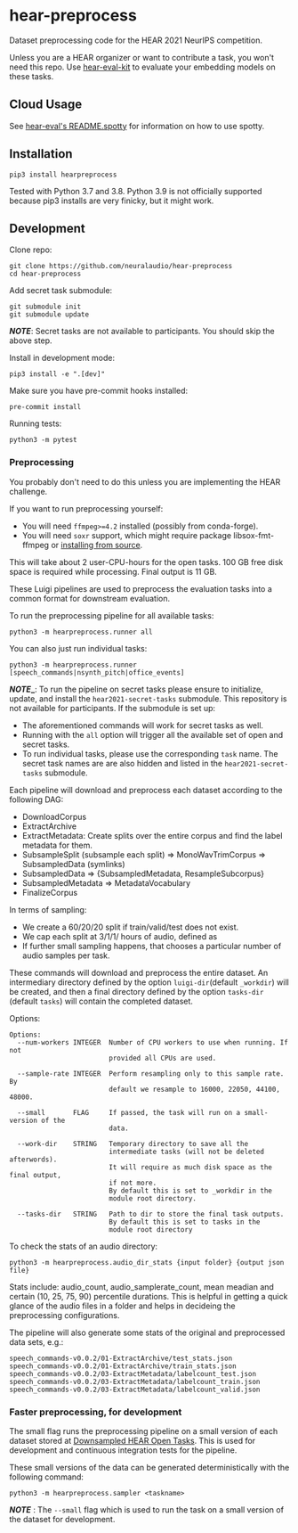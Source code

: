 # hear-preprocess

Dataset preprocessing code for the HEAR 2021 NeurIPS competition.

Unless you are a HEAR organizer or want to contribute a task,
you won't need this repo. Use
[hear-eval-kit](https://github.com/neuralaudio/hear-eval-kit/) to
evaluate your embedding models on these tasks.

## Cloud Usage

See [hear-eval's
README.spotty](https://github.com/neuralaudio/hear-eval-kit/blob/main/README.spotty.md)
for information on how to use spotty.

## Installation

```
pip3 install hearpreprocess
```

Tested with Python 3.7 and 3.8. Python 3.9 is not officially supported
because pip3 installs are very finicky, but it might work.

## Development

Clone repo:
```
git clone https://github.com/neuralaudio/hear-preprocess
cd hear-preprocess
```
Add secret task submodule:
```
git submodule init
git submodule update
```
**_NOTE_**: Secret tasks are not available to participants. You
should skip the above step.

Install in development mode:
```
pip3 install -e ".[dev]"
```

Make sure you have pre-commit hooks installed:
```
pre-commit install
```

Running tests:
```
python3 -m pytest
```

### Preprocessing

You probably don't need to do this unless you are implementing the
HEAR challenge.

If you want to run preprocessing yourself:
* You will need `ffmpeg>=4.2` installed (possibly from conda-forge).
* You will need `soxr` support, which might require package
libsox-fmt-ffmpeg or [installing from
source](https://github.com/neuralaudio/hear-eval-kit/issues/156#issuecomment-893151305).

This will take about 2 user-CPU-hours for the open tasks. 100 GB free
disk space is required while processing. Final output is 11 GB.

These Luigi pipelines are used to preprocess the evaluation tasks
into a common format for downstream evaluation.

To run the preprocessing pipeline for all available tasks:
```
python3 -m hearpreprocess.runner all
```

You can also just run individual tasks:
```
python3 -m hearpreprocess.runner [speech_commands|nsynth_pitch|office_events]
```
**_NOTE__**: To run the pipeline on secret tasks please ensure to
initialize, update, and install the `hear2021-secret-tasks` submodule.
This repository is not available for participants. If the submodule
is set up:
- The aforementioned commands will work for secret tasks as
well.
- Running with the `all` option will trigger all the available set
of open and secret tasks.
- To run individual tasks, please use the corresponding `task` name.
The secret task names are are also hidden and listed in the
`hear2021-secret-tasks` submodule.

Each pipeline will download and preprocess each dataset according
to the following DAG:
* DownloadCorpus
* ExtractArchive
* ExtractMetadata: Create splits over the entire corpus and find
the label metadata for them.
* SubsampleSplit (subsample each split) => MonoWavTrimCorpus => SubsampledData (symlinks)
* SubsampledData => {SubsampledMetadata, ResampleSubcorpus}
* SubsampledMetadata => MetadataVocabulary
* FinalizeCorpus

In terms of sampling:
* We create a 60/20/20 split if train/valid/test does not exist.
* We cap each split at 3/1/1/ hours of audio, defined as
* If further small sampling happens, that chooses a particular
number of audio samples per task.

These commands will download and preprocess the entire dataset. An
intermediary directory defined by the option `luigi-dir`(default
`_workdir`) will be created, and then a final directory defined by
the option `tasks-dir` (default `tasks`) will contain the completed
dataset.

Options:
```
Options:
  --num-workers INTEGER  Number of CPU workers to use when running. If not
                         provided all CPUs are used.

  --sample-rate INTEGER  Perform resampling only to this sample rate. By
                         default we resample to 16000, 22050, 44100, 48000.
  
  --small       FLAG     If passed, the task will run on a small-version of the 
                         data.

  --work-dir    STRING   Temporary directory to save all the
                         intermediate tasks (will not be deleted afterwords).
                         It will require as much disk space as the final output,
                         if not more.
                         By default this is set to _workdir in the
                         module root directory.

  --tasks-dir   STRING   Path to dir to store the final task outputs.
			             By default this is set to tasks in the
           			     module root directory
```

To check the stats of an audio directory:
```
python3 -m hearpreprocess.audio_dir_stats {input folder} {output json file}
```
Stats include: audio_count, audio_samplerate_count, mean meadian
and certain (10, 25, 75, 90) percentile durations.  This is helpful
in getting a quick glance of the audio files in a folder and helps
in decideing the preprocessing configurations.

The pipeline will also generate some stats of the original and
preprocessed data sets, e.g.:
```
speech_commands-v0.0.2/01-ExtractArchive/test_stats.json
speech_commands-v0.0.2/01-ExtractArchive/train_stats.json
speech_commands-v0.0.2/03-ExtractMetadata/labelcount_test.json
speech_commands-v0.0.2/03-ExtractMetadata/labelcount_train.json
speech_commands-v0.0.2/03-ExtractMetadata/labelcount_valid.json
```

### Faster preprocessing, for development

The small flag runs the preprocessing pipeline on a small version
of each dataset stored at [Downsampled HEAR Open
Tasks](https://github.com/turian/hear2021-open-tasks-downsampled). This
is used for development and continuous integration tests for the
pipeline.

These small versions of the data can be generated
deterministically with the following command:
```
python3 -m hearpreprocess.sampler <taskname>
```

**_NOTE_** : The `--small` flag which is used to run the task on a
small version of the dataset for development.
